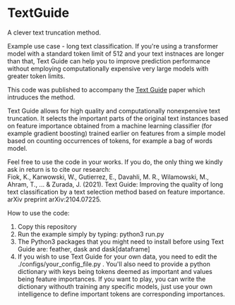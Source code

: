 # TextGuide
A clever text truncation method.

Example use case - long text classification. If you're using a transformer model with a standard token limit of 512 and your text instnaces are longer than that, Text Guide can help you
to improve prediction performance without employing computationally expensive very large models with greater token limits. 

This code was published to accompany the <a href=https://arxiv.org/pdf/2104.07225.pdf>Text Guide</a> paper which intruduces the method.

Text Guide allows for high quality and computationally nonexpensive text truncation. It selects the important parts of the original text instances based on feature importance obtained from a machine learning classifier (for example gradient boosting) trained earlier on features from a simple model based on counting occurrences of tokens, for example a bag of words model.

Feel free to use the code in your works. If you do, the only thing we kindly ask in return is to cite our research: </br>
Fiok, K., Karwowski, W., Gutierrez, E., Davahli, M. R., Wilamowski, M., Ahram, T., ... & Zurada, J. (2021). Text Guide: Improving the quality of long text classification by a text selection method based on feature importance. arXiv preprint arXiv:2104.07225.

How to use the code:
1) Copy this repository
2) Run the example simply by typing: python3 run.py
3) The Python3 packages that you might need to install before using Text Guide are: feather, dask and dask[dataframe]
4) If you wish to use Text Guide for your own data, you need to edit the ./configs/your_config_file.py . You'll also need to provide a python dictionary with keys being tokens deemed as important and values being feature importances. If you want to play, you can write the dictionary withouth training any specific models, just use your own intelligence to define important tokens are corresponding importances.
